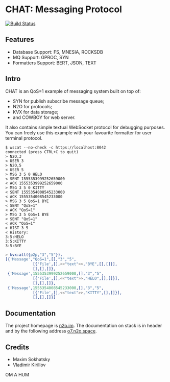 CHAT: Messaging Protocol
========================
[![Build Status](https://travis-ci.org/synrc/chat.svg?branch=master)](https://travis-ci.org/synrc/chat)

Features
--------

* Database Support: FS, MNESIA, ROCKSDB
* MQ Support: GPROC, SYN
* Formatters Support: BERT, JSON, TEXT

Intro
-----

CHAT is an QoS=1 example of messaging system built on top of:

* SYN for publish subscribe message queue;
* N2O for protocols;
* KVX for data storage;
* and COWBOY for web server.

It also contains simple textual WebSocket protocol for debugging purposes.
You can freely use this example with your favourite formatter for user terminal protocol.

```shell
$ wscat --no-check -c https://localhost:8042
connected (press CTRL+C to quit)
> N2O,3
< USER 3
> N2O,5
< USER 5
> MSG 3 5 0 HELO
< SENT 1555353999252659000
< ACK 1555353999252659000
> MSG 3 5 0 KITTY
< SENT 1555354008545233000
< ACK 1555354008545233000
> MSG 3 5 QoS=1 BYE 
< SENT "QoS=1"
< ACK "QoS=1"
> MSG 3 5 QoS=1 BYE 
< SENT "QoS=1"
< ACK "QoS=1"
> HIST 3 5
< History:
3:5:HELO
3:5:KITTY
3:5:BYE
```

```erlang
> kvx:all({p2p,"3","5"}).
[{'Message',"QoS=1",[],"3","5",
            [{'File',[],<<"text">>,"BYE",[],[]}],
            [],[],[]},
 {'Message',1555353999252659000,[],"3","5",
            [{'File',[],<<"text">>,"HELO",[],[]}],
            [],[],[]},
 {'Message',1555354008545233000,[],"3","5",
            [{'File',[],<<"text">>,"KITTY",[],[]}],
            [],[],[]}]
```

Documentation
-------------

The project homepage is <a href="https://n2o.im">n2o.im</a>.
The documentation on stack is in header and by the following address <a href="https://o7.n2o.space">o7.n2o.space</a>.

Credits
-------

* Maxim Sokhatsky
* Vladimir Kirillov

OM A HUM
